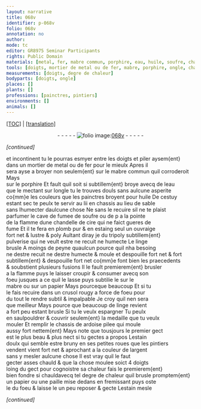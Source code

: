 ```yaml
---
layout: narrative
title: 068v
identifier: p-068v
folio: 068v
annotation: no
author:
mode: tc
editor: GR8975 Seminar Participants
rights: Public Domain
materials: [metal, fer, mabre commun, porphire, eau, huile, soufre, chandelle de cire, plomb pur, estaing, tripoly subtillem{ent} pulverise, linge brusle, mabre, papier, linge, ardoise pilee, estain doulx, argent, paille, estain]
tools: [doigts, mortier de metal ou de fer, mabre, porphire, ongle, chandelle de cire, papier, crusol, chassis, paille]
measurements: [doigts, degre de chaleur]
bodyparts: [doigts, ongle]
places: []
plants: []
professions: [painctres, pintiers]
environments: []
animals: []
---
```


<p><a href="{{ site.baseurl }}/diplomatic/">[TOC]</a> | <a href="{{ site.baseurl }}/texts/p-068v_tl/">[translation]</a></p><div class="folio" align="center">- - - - - <a href="http://gallica.bnf.fr/ark:/12148/btv1b10500001g/f142.image" target="_blank"><img src="https://cu-mkp.github.io/2017-workshop-edition/assets/photo-icon.png" alt="folio image: " style="display:inline-block; margin-bottom:-3px;"/>068v</a> - - - - - </div>  
 
*[continued]*
  
et incontinent tu le pourras esmyer entre les <span class="tl"><span class="bp">doigts</span></span> et piler aysem{ent}<br/> dans un <span class="tl">mortier de <span class="m">metal</span> ou de <span class="m">fer</span></span> pour le mieulx Apres il<br/> sera ayse a broyer non <span class="del">seulem{ent}</span> sur le <span class="m"><span class="tl">mabre</span> commun</span> <span class="add">quil corroderoit</span> Mays<br/> sur le <span class="tl"><span class="m">porphire</span></span> Et fault quil soit si subtillem{ent} broye avecq de <span class="add">l<span class="m">eau</span></span><br/> que le mectant sur l<span class="tl"><span class="bp">ongle</span></span> tu le trouves douls sans aulcune asperite<br/> co{mm}e les couleurs que les <span class="pro">painctres</span> broyent pour <span class="m">huile</span> De cestuy<br/> estant sec te peulx te servir <span class="del">au lii</span> en chassis au lieu de sable<br/> sans lhumecter daulcune chose Ne sans le recuire sil ne te plaist<br/> parfumer le cave de fumee de <span class="m">soufre</span> ou <span class="del">de p</span> a la pointe<br/> de la flamme dune <span class="tl"><span class="m">chandelle de cire</span></span> qui ne faict gueres de<br/> fume Et il te fera en <span class="m">plomb <span class="add">pur</span></span> & en <span class="m">estaing</span> seul un ouvraige<br/> fort net & lustre & poly Aultant diray je du <span class="m">tripoly subtillem{ent}<br/> pulverise</span> qui ne veult estre <span class="del">ne</span> recuit ne humecte Le <span class="m">linge<br/> brusle</span> A moings de peyne quaulcun pource quil nha besoing<br/> ne destre recuit ne destre humecte & moule <span class="add">et despouille</span> fort net <span class="del">& fort</span><br/> subtillem{ent} <span class="del">& despouille fort</span> net co{mm}e font bien les praecedents<br/> & soubstient plusieurs fusions Il le fault premierem{ent} brusler<br/> a la flamme puys le laisser croupir & consumer avecq son<br/> foeu jusques a ce quil le lasse puys subtilie le sur le<br/> <span class="tl"><span class="m">mabre</span></span> ou sur un <span class="tl"><span class="m">papier</span></span> <span class="del">Mays pourceque beaucoup</span> Et si tu<br/> le fais recuire dans un <span class="tl">crusol</span> rougy a force de foeu pour<br/> du tout le rendre subtil & impalpable Je croy quil nen sera<br/> que meilleur Mays pource que beaucoup de <span class="m">linge</span> revient<br/> a fort peu estant brusle Si tu le veulx espargner Tu peulx<br/> en saulpouldrer & couvrir seulem{ent} la medaille que tu veulx<br/> mouler Et remplir le <span class="tl">chassis</span> de <span class="m">ardoise pilee</span> qui moule<br/> aussy fort nettem{ent} Mays note que tousjours le premier gect<br/> est le plus beau & plus nect si tu gectes a propos L<span class="m">estain<br/> doulx</span> qui semble estre bruny en ses petites roues que les <span class="pro">pintiers</span><br/> vendent vient fort net & aprochant a la couleur de l<span class="m">argent</span><br/> sans y mesler aulcune chose Il est vray quil le faut<br/> gecter asses chauld & que la chose moulee soict 4 <span class="ms"><span class="bp">doigts</span></span><br/> loing du gect pour cognoistre sa chaleur fais le premierem{ent}<br/> bien fondre <span class="add">si chauld</span><span class="del">avecq tel <span class="ms">degre de chaleur</span></span> quil brusle promptem{ent}<br/> un <span class="tl"><span class="m">papier</span></span> ou une <span class="tl"><span class="m">paille</span></span> mise dedans en fremissant puys oste<br/> le du foeu & laisse le un peu reposer & gecte L<span class="m">estain</span> mesle<br/>
 
*[continued]*
 
